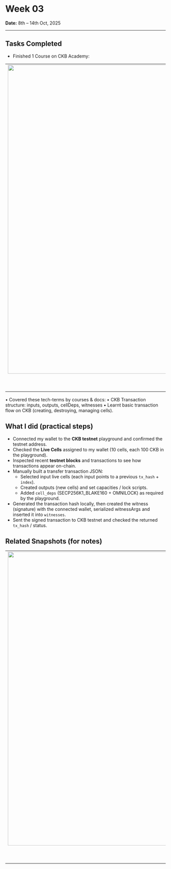 # Week 03

**Date:** 8th – 14th Oct, 2025

---

## Tasks Completed

- Finished 1 Course on CKB Academy:

 <table style="width:100%; text-align:center;">
  <tr>
    <td style="width:50%; vertical-align:top; text-align:center;">
      <img width="1919" height="970" alt="PhotoshopExtension_Image (5)" src="https://github.com/user-attachments/assets/ac3e7b62-a855-45f6-949f-0648bd45ba1a" /> 
      <p style="text-align:center;">1. <a href="https://academy.ckb.dev/courses/basic-operation">Basic Operation Course</a></p>
    </td>
  </tr>
</table>

• Covered these tech-terms by courses & docs:
• CKB Transaction structure: inputs, outputs, cellDeps, witnesses
• Learnt basic transaction flow on CKB (creating, destroying, managing cells).

## What I did (practical steps)

- Connected my wallet to the **CKB testnet** playground and confirmed the testnet address.
- Checked the **Live Cells** assigned to my wallet (10 cells, each 100 CKB in the playground).
- Inspected recent **testnet blocks** and transactions to see how transactions appear on-chain.
- Manually built a transfer transaction JSON:
  - Selected input live cells (each input points to a previous `tx_hash` + `index`).
  - Created outputs (new cells) and set capacities / lock scripts.
  - Added `cell_deps` (SECP256K1_BLAKE160 + OMNILOCK) as required by the playground.
- Generated the transaction hash locally, then created the witness (signature) with the connected wallet, serialized witnessArgs and inserted it into `witnesses`.
- Sent the signed transaction to CKB testnet and checked the returned `tx_hash` / status.

## Related Snapshots (for notes)  
<table style="width:100%; text-align:center;">
  <tr>
    <td style="width:33.3%; vertical-align:top; text-align:center;">
     <img width="1470" height="923" alt="Screenshot 2025-10-14 at 11 24 32 PM" src="https://github.com/user-attachments/assets/974c82ba-ff0b-4477-99b4-a6e148c7e8e0" /> 
      <p style="text-align:center;">Connect Wallet Successfully</p>
    </td>
  </tr>
</table>













